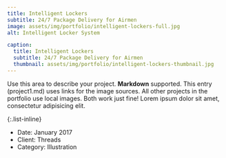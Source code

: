 ```yaml
---
title: Intelligent Lockers
subtitle: 24/7 Package Delivery for Airmen
image: assets/img/portfolio/intelligent-lockers-full.jpg
alt: Intelligent Locker System

caption:
  title: Intelligent Lockers
  subtitle: 24/7 Package Delivery for Airmen
  thumbnail: assets/img/portfolio/intelligent-lockers-thumbnail.jpg
---
```

Use this area to describe your project. **Markdown** supported. This entry (project1.md) uses links for the image sources. All other projects in the portfolio use local images. Both work just fine! Lorem ipsum dolor sit amet, consectetur adipisicing elit. 

{:.list-inline}
- Date: January 2017
- Client: Threads
- Category: Illustration

